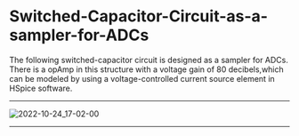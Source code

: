 # Switched-Capacitor-Circuit-as-a-sampler-for-ADCs

The following switched-capacitor circuit is designed as a sampler for ADCs. There is a opAmp in this structure with a voltage gain of 80 decibels,which can be modeled by using a voltage-controlled current source element in HSpice software.
________________
![2022-10-24_17-02-00](https://user-images.githubusercontent.com/115939486/197539045-381171ba-4272-4de9-84f5-28dd6f006703.jpg)
_____
